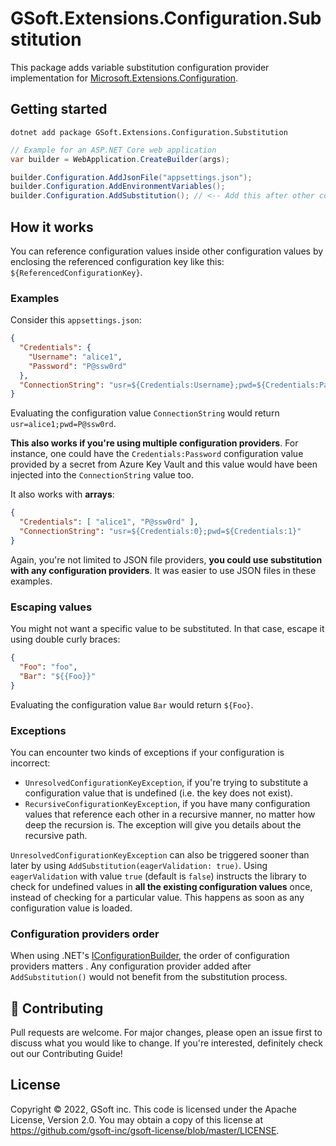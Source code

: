 # GSoft.Extensions.Configuration.Substitution

This package adds variable substitution configuration provider implementation for [Microsoft.Extensions.Configuration](https://docs.microsoft.com/en-us/dotnet/core/extensions/configuration).


## Getting started

```
dotnet add package GSoft.Extensions.Configuration.Substitution
```

```csharp
// Example for an ASP.NET Core web application
var builder = WebApplication.CreateBuilder(args);

builder.Configuration.AddJsonFile("appsettings.json");
builder.Configuration.AddEnvironmentVariables();
builder.Configuration.AddSubstitution(); // <-- Add this after other configuration providers
```


## How it works

You can reference configuration values inside other configuration values by enclosing the referenced configuration key like this: `${ReferencedConfigurationKey}`.


### Examples

Consider this `appsettings.json`:

```json
{
  "Credentials": {
    "Username": "alice1",
    "Password": "P@ssw0rd"
  },
  "ConnectionString": "usr=${Credentials:Username};pwd=${Credentials:Password}"
}
```

Evaluating the configuration value `ConnectionString` would return `usr=alice1;pwd=P@ssw0rd`.


**This also works if you're using multiple configuration providers**. For instance, one could have the `Credentials:Password` configuration value provided by a secret from Azure Key Vault and this value would have been injected into the `ConnectionString` value too.

It also works with **arrays**:

```json
{
  "Credentials": [ "alice1", "P@ssw0rd" ],
  "ConnectionString": "usr=${Credentials:0};pwd=${Credentials:1}"
}
```

Again, you're not limited to JSON file providers, **you could use substitution with any configuration providers**. It was easier to use JSON files in these examples.


### Escaping values

You might not want a specific value to be substituted. In that case, escape it using double curly braces:

```json
{
  "Foo": "foo",
  "Bar": "${{Foo}}"
}
```

Evaluating the configuration value `Bar` would return `${Foo}`.


### Exceptions

You can encounter two kinds of exceptions if your configuration is incorrect:

* `UnresolvedConfigurationKeyException`, if you're trying to substitute a configuration value that is undefined (i.e. the key does not exist).
* `RecursiveConfigurationKeyException`, if you have many configuration values that reference each other in a recursive manner, no matter how deep the recursion is. The exception will give you details about the recursive path.

`UnresolvedConfigurationKeyException` can also be triggered sooner than later by using `AddSubstitution(eagerValidation: true)`. Using `eagerValidation` with value `true` (default is `false`) instructs the library to check for undefined values in **all the existing configuration values** once, instead of checking for a particular value. This happens as soon as any configuration value is loaded.


### Configuration providers order

When using .NET's [IConfigurationBuilder](https://docs.microsoft.com/en-us/dotnet/api/microsoft.extensions.configuration.iconfigurationbuilder), the order of configuration providers matters . Any configuration provider added after `AddSubstitution()` would not benefit from the substitution process.


## 🤝 Contributing

Pull requests are welcome. For major changes, please open an issue first to discuss what you would like to change. If you're interested, definitely check out our Contributing Guide!


## License

Copyright © 2022, GSoft inc. This code is licensed under the Apache License, Version 2.0. You may obtain a copy of this license at https://github.com/gsoft-inc/gsoft-license/blob/master/LICENSE.